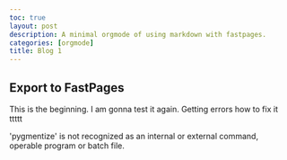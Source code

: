 ```yaml
---
toc: true
layout: post
description: A minimal orgmode of using markdown with fastpages.
categories: [orgmode]
title: Blog 1
---
```




<div id="outline-container-orgdbe32a1" class="outline-2">
<h2 id="orgdbe32a1">Export to FastPages</h2>
<div class="outline-text-2" id="text-orgdbe32a1">
<p>
This is the beginning. I am gonna test it again. Getting errors how to fix it ttttt
</p>

'pygmentize' is not recognized as an internal or external command,
operable program or batch file.
</div>
</div>

